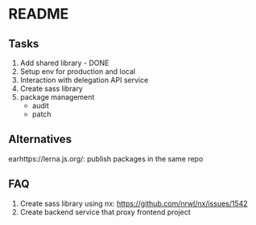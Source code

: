 # README

## Tasks

1. Add shared library - DONE
2. Setup env for production and local
3. Interaction with delegation API service
4. Create sass library
5. package management
   - audit
   - patch

## Alternatives

earhttps://lerna.js.org/: publish packages in the same repo

## FAQ

1. Create sass library using nx: https://github.com/nrwl/nx/issues/1542
2. Create backend service that proxy frontend project

